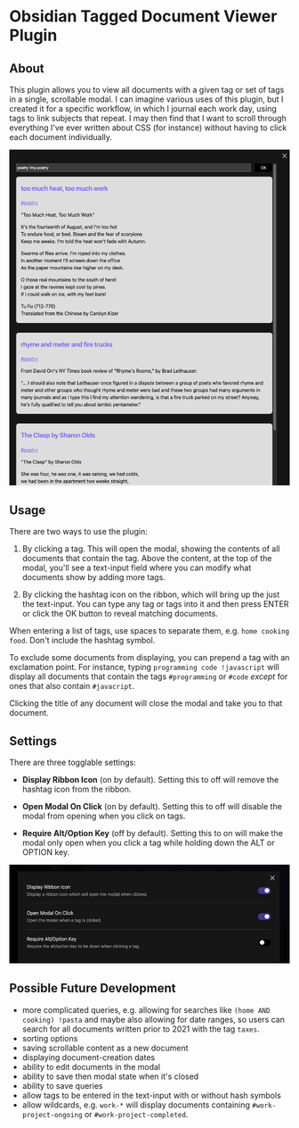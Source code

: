 # Obsidian Tagged Document Viewer Plugin

## About

This plugin allows you to view all documents with a given tag or set of tags in a single, scrollable modal. I can imagine various uses of this plugin, but I created it for a specific workflow, in which I journal each work day, using tags to link subjects that repeat. I may then find that I want to scroll through everything I've ever written about CSS (for instance) without having to click each document individually. 

![image modal](./images/modal.png)

## Usage

There are two ways to use the plugin:

1. By clicking a tag. This will open the modal, showing the contents of all documents that contain the tag. Above the content, at the top of the modal, you'll see a text-input field where you can modify what documents show by adding more tags.

2. By clicking the hashtag icon on the ribbon, which will bring up the just the text-input. You can type any tag or tags into it and then press ENTER or click the OK button to reveal matching documents.

When entering a list of tags, use spaces to separate them, e.g. `home cooking food`. Don't include the hashtag symbol. 

To exclude some documents from displaying, you can prepend a tag with an exclamation point. For instance, typing `programming code !javascript` will display all documents that contain the tags `#programming` or `#code` *except* for ones that also contain `#javacript`. 

Clicking the title of any document will close the modal and take you to that document.

## Settings

There are three togglable settings:

- **Display Ribbon Icon** (on by default). Setting this to off will remove the hashtag icon from the ribbon.

- **Open Modal On Click** (on by default). Setting this to off will disable the modal from opening when you click on tags.

- **Require Alt/Option Key** (off by default). Setting this to on will make the modal only open when you click a tag while holding down the ALT or OPTION key. 

![image settings](./images/settings.png)

## Possible Future Development

- more complicated queries, e.g. allowing for searches like `(home AND cooking) !pasta` and maybe also allowing for date ranges, so users can search for all documents written prior to 2021 with the tag `taxes`.
- sorting options
- saving scrollable content as a new document
- displaying document-creation dates
- ability to edit documents in the modal
- ability to save then modal state when it's closed
- ability to save queries
- allow tags to be entered in the text-input with or without hash symbols
- allow wildcards, e.g. `work-*` will display documents containing `#work-project-ongoing` or `#work-project-completed`.
